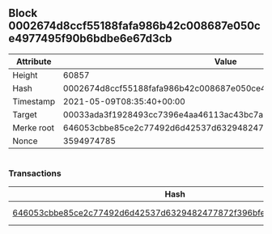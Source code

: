 ## Block 0002674d8ccf55188fafa986b42c008687e050ce4977495f90b6bdbe6e67d3cb

Attribute | Value
--- | ---
Height | 60857
Hash | 0002674d8ccf55188fafa986b42c008687e050ce4977495f90b6bdbe6e67d3cb
Timestamp | 2021-05-09T08:35:40+00:00
Target | 00033ada3f1928493cc7396e4aa46113ac43bc7ac52aab5d08e3934913716f64
Merke root | 646053cbbe85ce2c77492d6d42537d6329482477872f396bfe227564b03745eb
Nonce | 3594974785

```

```

### Transactions

Hash | Amount
--- | ---
[646053cbbe85ce2c77492d6d42537d6329482477872f396bfe227564b03745eb](646053cbbe85ce2c77492d6d42537d6329482477872f396bfe227564b03745eb.md) | 10.00000000 SKEPTI 

